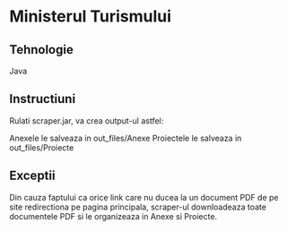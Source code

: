 # Ministerul Turismului

## Tehnologie
Java

## Instructiuni
Rulati scraper.jar, va crea output-ul astfel:

Anexele le salveaza in out_files/Anexe
Proiectele le salveaza in out_files/Proiecte

## Exceptii
Din cauza faptului ca orice link care nu ducea la un document PDF de pe site redirectiona pe pagina principala, scraper-ul downloadeaza toate documentele PDF si le organizeaza in Anexe si Proiecte.